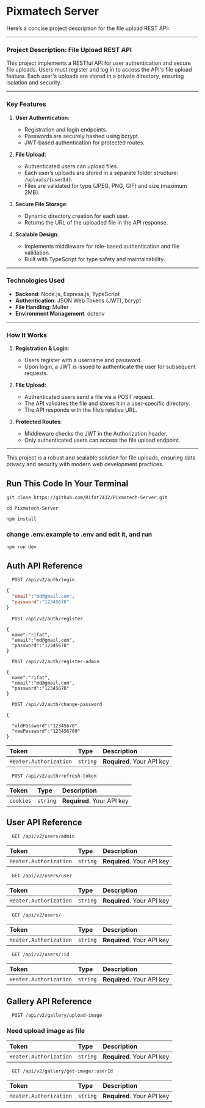 
# Pixmatech Server

Here’s a concise project description for the file upload REST API:

---

### **Project Description: File Upload REST API**

This project implements a RESTful API for user authentication and secure file uploads. Users must register and log in to access the API's file upload feature. Each user's uploads are stored in a private directory, ensuring isolation and security.

---

### **Key Features**
1. **User Authentication**:
   - Registration and login endpoints.
   - Passwords are securely hashed using bcrypt.
   - JWT-based authentication for protected routes.

2. **File Upload**:
   - Authenticated users can upload files.
   - Each user’s uploads are stored in a separate folder structure: `/uploads/{userId}`.
   - Files are validated for type (JPEG, PNG, GIF) and size (maximum 2MB).

3. **Secure File Storage**:
   - Dynamic directory creation for each user.
   - Returns the URL of the uploaded file in the API response.

4. **Scalable Design**:
   - Implements middleware for role-based authentication and file validation.
   - Built with TypeScript for type safety and maintainability.

---

### **Technologies Used**
- **Backend**: Node.js, Express.js, TypeScript
- **Authentication**: JSON Web Tokens (JWT), bcrypt
- **File Handling**: Multer
- **Environment Management**: dotenv

---

### **How It Works**
1. **Registration & Login**:
   - Users register with a username and password.
   - Upon login, a JWT is issued to authenticate the user for subsequent requests.

2. **File Upload**:
   - Authenticated users send a file via a POST request.
   - The API validates the file and stores it in a user-specific directory.
   - The API responds with the file’s relative URL.

3. **Protected Routes**:
   - Middleware checks the JWT in the Authorization header.
   - Only authenticated users can access the file upload endpoint.

---

This project is a robust and scalable solution for file uploads, ensuring data privacy and security with modern web development practices.



## Run This Code In Your Terminal

```
git clone https://github.com/Rifat7432/Pixmatech-Server.git

cd Pixmatech-Server

npm install

```
### change .env.example to .env and edit it, and run
```
npm run dev
```



## Auth API Reference


```http
  POST /api/v2/auth/login
```
```json
{
  "email":"md@gmail.com",
  "password":"12345678"
}
```

```http
  POST /api/v2/auth/register
```
```
{
  name":"rifat",
  "email":"md@gmail.com",
  "password":"12345678"
}
```

```http
  POST /api/v2/auth/register-admin
```
```
{
  name":"rifat",
  "email":"md@gmail.com",
  "password":"12345678"
}
```


```http
  POST /api/v2/auth/change-password
```
```
{

  "oldPassword":"12345678"
  "newPassword":"123456789"
}
```
| Token | Type     | Description                |
| :-------- | :------- | :------------------------- |
| `Heater.Authorization` | `string` | **Required**. Your API key |


```http
  POST /api/v2/auth/refresh-token
```
| Token | Type     | Description                |
| :-------- | :------- | :------------------------- |
| `cookies` | `string` | **Required**. Your API key |



## User API Reference


```http
  GET /api/v2/users/admin
```
| Token | Type     | Description                |
| :-------- | :------- | :------------------------- |
| `Heater.Authorization` | `string` | **Required**. Your API key |

```http
  GET /api/v2/users/user
```
| Token | Type     | Description                |
| :-------- | :------- | :------------------------- |
| `Heater.Authorization` | `string` | **Required**. Your API key |

```http
  GET /api/v2/users/
```
| Token | Type     | Description                |
| :-------- | :------- | :------------------------- |
| `Heater.Authorization` | `string` | **Required**. Your API key |


```http
  GET /api/v2/users/:id
```
| Token | Type     | Description                |
| :-------- | :------- | :------------------------- |
| `Heater.Authorization` | `string` | **Required**. Your API key |


## Gallery API Reference


```http
  POST /api/v2/gallery/upload-image
```
### Need upload image as file

| Token | Type     | Description                |
| :-------- | :------- | :------------------------- |
| `Heater.Authorization` | `string` | **Required**. Your API key |

```http
  GET /api/v2/gallery/get-image/:userId
```
| Token | Type     | Description                |
| :-------- | :------- | :------------------------- |
| `Heater.Authorization` | `string` | **Required**. Your API key |




